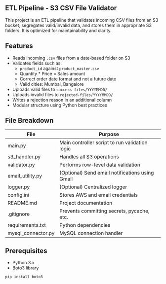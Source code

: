 ## ETL Pipeline - S3 CSV File Validator

This project is an ETL pipeline that validates incoming CSV files from an S3 bucket, segregates valid/invalid data, and stores them in appropriate S3 folders. 
It is optimized for maintainability and clarity.


## Features

- Reads incoming `.csv` files from a date-based folder on S3
- Validates fields such as:
  - `product_id` against `product_master.csv`
  - Quantity * Price = Sales amount
  - Correct order date format and not a future date
  - Valid cities: Mumbai, Bangalore
- Uploads valid files to `success-files/YYYYMMDD/`
- Uploads invalid files to `rejected-files/YYYYMMDD/`
- Writes a rejection reason in an additional column
- Modular structure using Python best practices


## File Breakdown

| File             |                Purpose                         |
|------------------|------------------------------------------------|
| main.py          | Main controller script to run validation logic |
| s3_handler.py    | Handles all S3 operations                      |
| validator.py     | Performs row-level data validation             |
| email_utility.py | (Optional) Send email notifications using Gmail |
| logger.py        | (Optional) Centralized logger                  |
| config.ini       | Stores AWS and email credentials               |
| README.md        | Project documentation                          |
| .gitignore       | Prevents committing secrets, pycache, etc.     |
| requirements.txt | Python dependencies                            |
| mysql_connector.py | MySQL connection handler                     |

## Prerequisites

- Python 3.x
- Boto3 library
```bash
pip install boto3
